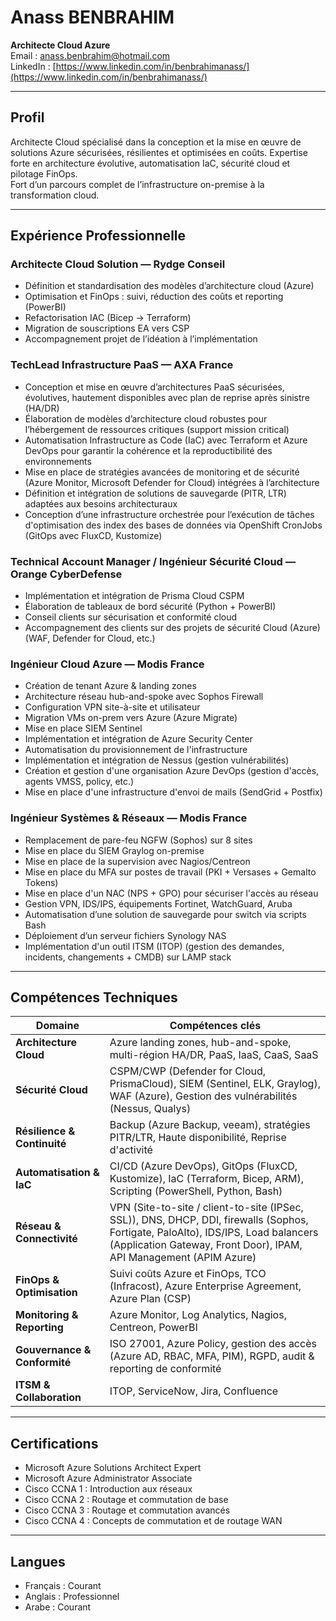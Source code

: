# Anass BENBRAHIM  
**Architecte Cloud Azure**  
Email : anass.benbrahim@hotmail.com  
LinkedIn : [https://www.linkedin.com/in/benbrahimanass/](https://www.linkedin.com/in/benbrahimanass/)

---

## Profil  
Architecte Cloud spécialisé dans la conception et la mise en œuvre de solutions Azure sécurisées, résilientes et optimisées en coûts. Expertise forte en architecture évolutive, automatisation IaC, sécurité cloud et pilotage FinOps.  
Fort d’un parcours complet de l’infrastructure on-premise à la transformation cloud.

---

## Expérience Professionnelle

### Architecte Cloud Solution — Rydge Conseil  
- Définition et standardisation des modèles d’architecture cloud (Azure)  
- Optimisation et FinOps : suivi, réduction des coûts et reporting (PowerBI)  
- Refactorisation IAC (Bicep → Terraform)  
- Migration de souscriptions EA vers CSP  
- Accompagnement projet de l’idéation à l’implémentation  

### TechLead Infrastructure PaaS — AXA France  
- Conception et mise en œuvre d’architectures PaaS sécurisées, évolutives, hautement disponibles avec plan de reprise après sinistre (HA/DR)  
- Élaboration de modèles d’architecture cloud robustes pour l’hébergement de ressources critiques (support mission critical)  
- Automatisation Infrastructure as Code (IaC) avec Terraform et Azure DevOps pour garantir la cohérence et la reproductibilité des environnements  
- Mise en place de stratégies avancées de monitoring et de sécurité (Azure Monitor, Microsoft Defender for Cloud) intégrées à l’architecture  
- Définition et intégration de solutions de sauvegarde (PITR, LTR) adaptées aux besoins architecturaux  
- Conception d’une infrastructure orchestrée pour l’exécution de tâches d'optimisation des index des bases de données via OpenShift CronJobs (GitOps avec FluxCD, Kustomize)  

### Technical Account Manager / Ingénieur Sécurité Cloud — Orange CyberDefense  
- Implémentation et intégration de Prisma Cloud CSPM  
- Élaboration de tableaux de bord sécurité (Python + PowerBI)  
- Conseil clients sur sécurisation et conformité cloud  
- Accompagnement des clients sur des projets de sécurité Cloud (Azure) (WAF, Defender for Cloud, etc.)  

### Ingénieur Cloud Azure — Modis France  
- Création de tenant Azure & landing zones  
- Architecture réseau hub-and-spoke avec Sophos Firewall  
- Configuration VPN site-à-site et utilisateur  
- Migration VMs on-prem vers Azure (Azure Migrate)  
- Mise en place SIEM Sentinel  
- Implémentation et intégration de Azure Security Center  
- Automatisation du provisionnement de l'infrastructure  
- Implémentation et intégration de Nessus (gestion vulnérabilités)  
- Création et gestion d'une organisation Azure DevOps (gestion d'accès, agents VMSS, policy, etc.)  
- Mise en place d'une infrastructure d'envoi de mails (SendGrid + Postfix)  

### Ingénieur Systèmes & Réseaux — Modis France  
- Remplacement de pare-feu NGFW (Sophos) sur 8 sites  
- Mise en place du SIEM Graylog on-premise  
- Mise en place de la supervision avec Nagios/Centreon  
- Mise en place du MFA sur postes de travail (PKI + Versases + Gemalto Tokens)  
- Mise en place d'un NAC (NPS + GPO) pour sécuriser l'accès au réseau  
- Gestion VPN, IDS/IPS, équipements Fortinet, WatchGuard, Aruba  
- Automatisation d’une solution de sauvegarde pour switch via scripts Bash  
- Déploiement d’un serveur fichiers Synology NAS  
- Implémentation d'un outil ITSM (ITOP) (gestion des demandes, incidents, changements + CMDB) sur LAMP stack  

---

## Compétences Techniques

| Domaine                   | Compétences clés                                                                 |
|--------------------------|----------------------------------------------------------------------------------|
| **Architecture Cloud**    | Azure landing zones, hub-and-spoke, multi-région HA/DR, PaaS, IaaS, CaaS, SaaS        |
| **Sécurité Cloud**        | CSPM/CWP (Defender for Cloud, PrismaCloud), SIEM (Sentinel, ELK, Graylog), WAF (Azure), Gestion des vulnérabilités (Nessus, Qualys) |
| **Résilience & Continuité** | Backup (Azure Backup, veeam), stratégies PITR/LTR, Haute disponibilité, Reprise d'activité                        |
| **Automatisation & IaC**  | CI/CD (Azure DevOps), GitOps (FluxCD, Kustomize), IaC (Terraform, Bicep, ARM), Scripting (PowerShell, Python, Bash)                                          |
| **Réseau & Connectivité** | VPN (Site-to-site / client-to-site (IPSec, SSL)), DNS, DHCP, DDI, firewalls (Sophos, Fortigate, PaloAlto), IDS/IPS, Load balancers (Application Gateway, Front Door), IPAM, API Management (APIM Azure)                  |
| **FinOps & Optimisation** | Suivi coûts Azure et FinOps, TCO (Infracost), Azure Enterprise Agreement, Azure Plan (CSP)                            |
| **Monitoring & Reporting**| Azure Monitor, Log Analytics, Nagios, Centreon, PowerBI                        |
| **Gouvernance & Conformité** | ISO 27001, Azure Policy, gestion des accès (Azure AD, RBAC, MFA, PIM), RGPD, audit & reporting de conformité  |
| **ITSM & Collaboration**  | ITOP, ServiceNow, Jira, Confluence                                              |


---

## Certifications

- Microsoft Azure Solutions Architect Expert  
- Microsoft Azure Administrator Associate  
- Cisco CCNA 1 : Introduction aux réseaux  
- Cisco CCNA 2 : Routage et commutation de base  
- Cisco CCNA 3 : Routage et commutation avancés  
- Cisco CCNA 4 : Concepts de commutation et de routage WAN  

---

## Langues

- Français : Courant  
- Anglais : Professionnel  
- Arabe : Courant  
